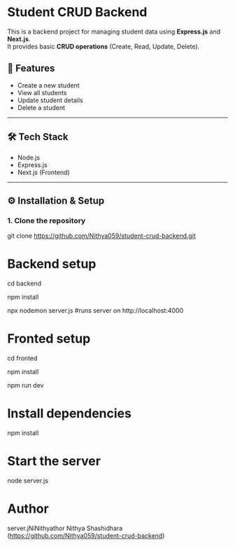 # Student CRUD Backend

This is a backend project for managing student data using **Express.js** and **Next.js**.  
It provides basic **CRUD operations** (Create, Read, Update, Delete).



## 🚀 Features
- Create a new student
- View all students
- Update student details
- Delete a student

---

## 🛠️ Tech Stack
- Node.js
- Express.js
- Next.js (Frontend)


---

## ⚙️ Installation & Setup

### 1. Clone the repository

git clone https://github.com/Nithya059/student-crud-backend.git

# Backend setup
cd backend

npm install

npx nodemon server.js #runs server on http://localhost:4000

# Fronted setup
cd fronted 

npm install

npm run dev

# Install dependencies
npm install

# Start the server
node server.js

# Author
server.jNiNithyathor
Nithya Shashidhara (https://github.com/Nithya059/student-crud-backend)
